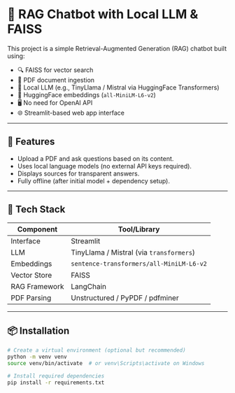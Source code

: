 # 💬 RAG Chatbot with Local LLM & FAISS

This project is a simple Retrieval-Augmented Generation (RAG) chatbot built using:

- 🔍 FAISS for vector search
- 📄 PDF document ingestion
- 🧠 Local LLM (e.g., TinyLlama / Mistral via HuggingFace Transformers)
- 🧠 HuggingFace embeddings (`all-MiniLM-L6-v2`)
- 🖥️ No need for OpenAI API
- 🌐 Streamlit-based web app interface

---

## 🚀 Features

- Upload a PDF and ask questions based on its content.
- Uses local language models (no external API keys required).
- Displays sources for transparent answers.
- Fully offline (after initial model + dependency setup).

---

## 🧩 Tech Stack

| Component         | Tool/Library                                |
|------------------|----------------------------------------------|
| Interface        | Streamlit                                    |
| LLM              | TinyLlama / Mistral (via `transformers`)     |
| Embeddings       | `sentence-transformers/all-MiniLM-L6-v2`     |
| Vector Store     | FAISS                                         |
| RAG Framework    | LangChain                                     |
| PDF Parsing      | Unstructured / PyPDF / pdfminer              |

---

## 📦 Installation

```bash
# Create a virtual environment (optional but recommended)
python -m venv venv
source venv/bin/activate  # or venv\Scripts\activate on Windows

# Install required dependencies
pip install -r requirements.txt
